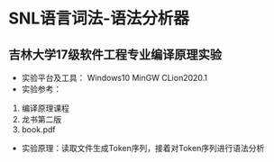 # SNL语言词法-语法分析器
## 吉林大学17级软件工程专业编译原理实验
* 实验平台及工具： Windows10  MinGW CLion2020.1
* 实验参考：
1. 编译原理课程
2. 龙书第二版
3. book.pdf
* 实验原理：读取文件生成Token序列，接着对Token序列进行语法分析